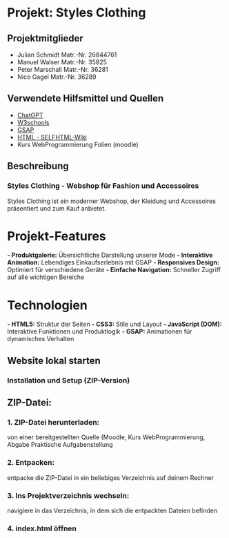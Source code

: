 # Projekt: Styles Clothing

## Projektmitglieder
- Julian Schmidt     Matr.-Nr. 26844761 
- Manuel Walser      Matr.-Nr. 35825
- Peter Marschall    Matr.-Nr. 36281
- Nico Gagel         Matr.-Nr. 36289

## Verwendete Hilfsmittel und Quellen
- [ChatGPT](https://chatgpt.com/)
- [W3schools](https://www.w3schools.com/)
- [GSAP](https://gsap.com/docs/v3/)
- [HTML - SELFHTML-Wiki](https://wiki.selfhtml.org/wiki/HTML)
- Kurs WebProgrammierung Folien (moodle)


## Beschreibung
### Styles Clothing - Webshop für Fashion und Accessoires
Styles Clothing ist ein moderner Webshop, der Kleidung und Accessoires präsentiert und zum Kauf anbietet.

# Projekt-Features
**- Produktgalerie:**           Übersichtliche Darstellung unserer Mode
**- Interaktive Animation:**    Lebendiges Einkaufserlebnis mit GSAP
**- Responsives Design:**       Optimiert für verschiedene Geräte
**- Einfache Navigation:**      Schneller Zugriff auf alle wichtigen Bereiche

# Technologien
**- HTML5:**                   Struktur der Seiten
**- CSS3:**                    Stile und Layout
**- JavaScript (DOM):**        Interaktive Funktionen und Produktlogik
**- GSAP:**                    Animationen für dynamisches Verhalten


## Website lokal starten
### Installation und Setup (ZIP-Version)

## ZIP-Datei:
### 1. ZIP-Datei herunterladen:
  von einer bereitgestellten Quelle (Moodle, Kurs WebProgrammierung, Abgabe Praktische Aufgabenstellung
### 2. Entpacken:
  entpacke die ZIP-Datei in ein beliebiges Verzeichnis auf deinem Rechner
### 3. Ins Projektverzeichnis wechseln:
  navigiere in das Verzeichnis, in dem sich die entpackten Dateien befinden
### 4. index.html öffnen
